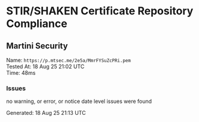 # STIR/SHAKEN Certificate Repository Compliance

## Martini Security

Name: `https://p.mtsec.me/2e5a/MmrFYSuZcPRi.pem`\
Tested At: 18 Aug 25 21:02 UTC\
Time: 48ms

### Issues

no warning, or error, or notice date level issues were found

Generated: 18 Aug 25 21:13 UTC